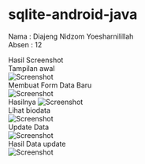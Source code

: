 # sqlite-android-java
Nama  : Diajeng Nidzom Yoesharnilillah</br>
Absen : 12</br>

Hasil Screenshot </br>
Tampilan awal </br>
![Screenshot](images/awal.jpeg) </br>
Membuat Form Data Baru </br>
![Screenshot](images/baru.jpeg) </br>
Hasilnya 
![Screenshot](images/done.jpeg) </br>
Lihat biodata </br>
![Screenshot](images/lihat.jpeg) </br>
Update Data </br>
![Screenshot](images/update.jpeg) </br>
Hasil Data update </br>
![Screenshot](images/done2.jpeg) </br>

